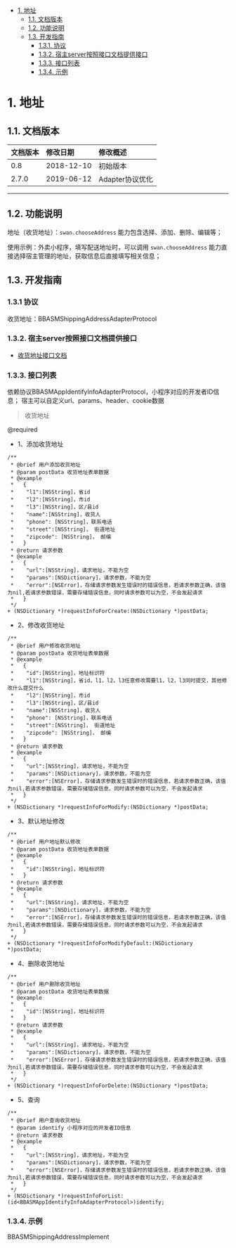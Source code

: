 <!-- TOC -->

- [1. 地址](#1-地址)
    - [1.1. 文档版本](#11-文档版本)
    - [1.2. 功能说明](#12-功能说明)
    - [1.3. 开发指南](#13-开发指南)
        - [1.3.1. 协议](#131-一协议)
        - [1.3.2. 宿主server按照接口文档提供接口](#132-一宿主server按照接口文档提供接口)
        - [1.3.3. 接口列表](#133-接口列表)
        - [1.3.4. 示例](#134-示例)

<!-- /TOC -->

# 1. 地址

## 1.1. 文档版本

|文档版本|修改日期|修改概述|
|:--|:--|:--|
|0.8|2018-12-10|初始版本|
|2.7.0|2019-06-12|Adapter协议优化|

--------------------------
## 1.2. 功能说明
地址（收货地址）：`swan.chooseAddress` 能力包含选择、添加、删除、编辑等；

使用示例：外卖小程序，填写配送地址时，可以调用 `swan.chooseAddress` 能力直接选择宿主管理的地址，获取信息后直接填写相关信息；

## 1.3. 开发指南
### 1.3.1 协议
收货地址：BBASMShippingAddressAdapterProtocol

### 1.3.2. 宿主server按照接口文档提供接口
* [收货地址接口文档](../需要接入方实现的Adapter服务/收货地址.md)

### 1.3.3. 接口列表

 依赖协议BBASMAppIdentifyInfoAdapterProtocol，小程序对应的开发者ID信息；
 宿主可以自定义url、params、header、cookie数据

> 收货地址

@required

* 1、添加收货地址

```
/**
 * @brief 用户添加收货地址
 * @param postData 收货地址表单数据
 * @example
 *   {
 *    "l1":[NSString]，省id
 *    "l2":[NSString]，市id
 *    "l3":[NSString]，区/县id
 *    "name":[NSString]，收货人
 *    "phone": [NSString]，联系电话
 *    "street":[NSString]， 街道地址
 *    "zipcode": [NSString]， 邮编
 *   }
 * @return 请求参数
 * @example
 *   {
 *    "url":[NSString]，请求地址，不能为空
 *    "params":[NSDictionary]，请求参数，不能为空
 *    "error":[NSError]，存储请求参数发生错误时的错误信息，若请求参数正确，该值为nil,若请求参数错误，需要存储错误信息，同时请求参数可以为空，不会发起请求
 *   }
 */
+ (NSDictionary *)requestInfoForCreate:(NSDictionary *)postData;
```
* 2、修改收货地址

```
/**
 * @brief 用户修改收货地址
 * @param postData 收货地址表单数据
 * @example
 *   {
 *    "id":[NSString]，地址标识符
 *    "l1":[NSString]，省id，l1，l2，l3任意修改需要l1，l2，l3同时提交，其他修改什么提交什么
 *    "l2":[NSString]，市id
 *    "l3":[NSString]，区/县id
 *    "name":[NSString]，收货人
 *    "phone": [NSString]，联系电话
 *    "street":[NSString]， 街道地址
 *    "zipcode": [NSString]， 邮编
 *   }
 * @return 请求参数
 * @example
 *   {
 *    "url":[NSString]，请求地址，不能为空
 *    "params":[NSDictionary]，请求参数，不能为空
 *    "error":[NSError]，存储请求参数发生错误时的错误信息，若请求参数正确，该值为nil,若请求参数错误，需要存储错误信息，同时请求参数可以为空，不会发起请求
 *   }
 */
+ (NSDictionary *)requestInfoForModify:(NSDictionary *)postData;
```
* 3、默认地址修改

```
/**
 * @brief 用户地址默认修改
 * @param postData 收货地址表单数据
 * @example
 *   {
 *    "id":[NSString]，地址标识符
 *   }
 * @return 请求参数
 * @example
 *   {
 *    "url":[NSString]，请求地址，不能为空
 *    "params":[NSDictionary]，请求参数，不能为空
 *    "error":[NSError]，存储请求参数发生错误时的错误信息，若请求参数正确，该值为nil,若请求参数错误，需要存储错误信息，同时请求参数可以为空，不会发起请求
 *   }
 */
+ (NSDictionary *)requestInfoForModifyDefault:(NSDictionary *)postData;
```
* 4、删除收货地址

```
/**
 * @brief 用户删除收货地址
 * @param postData 收货地址表单数据
 * @example
 *   {
 *    "id":[NSString]，地址标识符
 *   }
 * @return 请求参数
 * @example
 *   {
 *    "url":[NSString]，请求地址，不能为空
 *    "params":[NSDictionary]，请求参数，不能为空
 *    "error":[NSError]，存储请求参数发生错误时的错误信息，若请求参数正确，该值为nil,若请求参数错误，需要存储错误信息，同时请求参数可以为空，不会发起请求
 *   }
 */
+ (NSDictionary *)requestInfoForDelete:(NSDictionary *)postData;
```
* 5、查询

```
/**
 * @brief 用户查询收货地址
 * @param identify 小程序对应的开发者ID信息
 * @return 请求参数
 * @example
 *   {
 *    "url":[NSString]，请求地址，不能为空
 *    "params":[NSDictionary]，请求参数，不能为空
 *    "error":[NSError]，存储请求参数发生错误时的错误信息，若请求参数正确，该值为nil,若请求参数错误，需要存储错误信息，同时请求参数可以为空，不会发起请求
 *   }
 */
+ (NSDictionary *)requestInfoForList:(id<BBASMAppIdentifyInfoAdapterProtocol>)identify;
```

### 1.3.4. 示例
BBASMShippingAddressImplement


